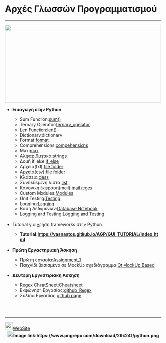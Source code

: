 <html>
<body>
<h1>Αρχές Γλωσσών Προγραμματισμού</h1>
<hr>
<img src="https://s3-us-west-2.amazonaws.com/hahmoo-us-west-2-prod-wordpress-assets/wp-content/uploads/2019/09/01054150/icon-python-text-color-horz.png" width="100%" height="250px">
<ul>
<li><b>Εισαγωγή στην Python</b></li>
<ul>
 <li>Sum Function:<a href="Basics/sum.py">sum()</a></li>
 <li>Ternary Operator:<a href="Basics/ternary_operator.py" target="_blank">ternary_operator</a></li>
 <li>Len Function:<a href="Basics/len.py" target="_blank">len()</a></li>
 <li>Dictionary:<a href="Basics/dictionary.py" target="_blank">dictionary</a></li>
 <li>Format:<a href="Basics/format.py" target="_blank">format</a></li>
 <li>Comprehensions:<a href="Basics/comprehensions.py">compehensions</a></li>
 <li>Max:<a href="Basics/max.py">max</a></li>
<li>Αλφαριθμητικά:<a href="Basics/strings.py" target="_blank">strings</a></li>
<li>Δομή if_else:<a href="Basics/if_else.py" target="_blank">if_else</a></li>
<li>Αρχεία(txt):<a href="Basics/file(txt)" target="_blank">file folder</a></li>
<li>Αρχεία(csv):<a href="Basics/file(csv)" target="_blank">file folder</a></li>
<li>Κλάσεις:<a href="Basics/class.py" target="_blank">class</a></li>
<li>Συνδεδεμένη λίστα:<a href="Basics/linked_list.py" target="_blank">list</a></li>
<li>Κανονική έκφραση(mail):<a href="Basics/mail.py" target="_blank">mail regex</a></li>
<li>Custom Modules:<a href="Basics/modules" target="_blank">Modules</a></li>
<li>Unit Testing:<a href="Basics/testing.py" target="_blank">Testing</a></li>
<li>Logging:<a href="Basics/Logging.py" target="_blank">Logging</a></li>
 <li>Βάση Δεδομένων:<a href="Basics/database.ipynb" target="_blank">Database Notebook</a></li>
 <li>Logging and Testing:<a href="Logs_And_Tests" target="_blank">Logging and Testing</a></li>
</ul>
 <br>
 <li>Tutorial για χρήση frameworks στην Python</li>
 <ul>
  <li>
   <b>Tutorial:<a href="https://vasnastos.github.io/AGP/GUI_TUTORIAL/index.html">https://vasnastos.github.io/AGP/GUI_TUTORIAL/index.html</a></b></li>
 </ul>
<br>
<li><b>Πρώτη Εργαστηριακή Άσκηση</b></li>
<ul>
 <li>Πρώτη εργασία:<a href="ASSIGNMENT_1">Assignment_1</a></li>
 <li>Παιχνίδι βασισμένο σε MockUp σχεδιάγραμμα:<a href="RPS_MockUp">Qt MockUp Based</a></li>
</ul><br>
 <li><b>Δεύτερη Εργαστιριακή Άσκηση</b></li>
 <ul>
  <li>Regex CheatSheet:<a href="https://cheatography.com/davechild/cheat-sheets/regular-expressions/pdf_bw/">Cheatsheet</a></li>
  <li>Εκφώνηση Εργασίας:<a href="https://chgogos.github.io/dituoi_agp/resources/agp_assignment20210329.pdf">github_Regex</a></li>
  <li>Σελίδα Εργασίας:<a href="https://vasnastos.github.io/Assignment_AGP/">github page</a></li>
 </ul>
   <br>
 </ul>
 <br>
 <hr>
<a href="https://vasnastos.github.io/AGP/"><img src="https://icons-for-free.com/iconfiles/png/512/internet+web+website+icon-1320183419780460914.png" width="25px" height=25px>WebSite</a><br>
  <center>
 <b><img src="https://www.freeiconspng.com/thumbs/info-icon/info-icon-6.png" width="20px" height="20px"/>Image link:https://www.pngrepo.com/download/294241/python.png</b>
</center>
</body>
</html>
